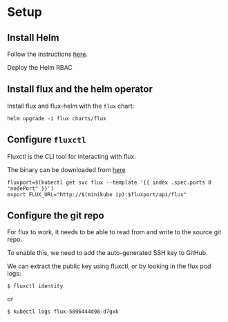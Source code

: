 # Setup

## Install Helm

Follow the instructions [here](https://docs.helm.sh/using_helm/#quickstart).

Deploy the Helm RBAC

## Install flux and the helm operator

Install flux and flux-helm with the `flux` chart:

```
helm upgrade -i flux charts/flux
```

## Configure `fluxctl`

Fluxctl is the CLI tool for interacting with flux.

The binary can be downloaded from [here](https://github.com/weaveworks/flux/releases)

```
fluxport=$(kubectl get svc flux --template '{{ index .spec.ports 0 "nodePort" }}')
export FLUX_URL="http://$(minikube ip):$fluxport/api/flux"
```

## Configure the git repo

For flux to work, it needs to be able to read from and write to the source git repo.

To enable this, we need to add the auto-generated SSH key to GitHub.

We can extract the public key using fluxctl, or by looking in the flux pod logs:

```
$ fluxctl identity
```

or

```
$ kubectl logs flux-5896444d98-d7gxk
```
